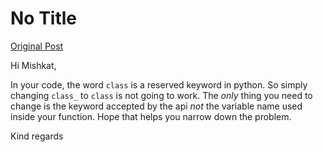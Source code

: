 # No Title

[Original Post](https://discourse.onlinedegree.iitm.ac.in/t/161120/29)

<p>Hi Mishkat,</p>
<p>In your code, the word <code>class</code> is a reserved keyword in python. So simply changing <code>class_</code> to <code>class</code> is not going to work. The <em>only</em> thing you need to change is the keyword accepted by the api <em>not</em> the variable name used inside your function. Hope that helps you narrow down the problem.</p>
<p>Kind regards</p>